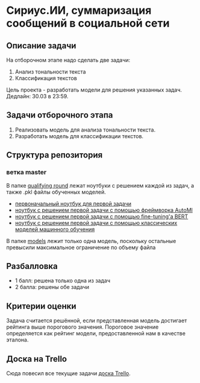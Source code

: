 # Сириус.ИИ, суммаризация сообщений в социальной сети

## Описание задачи

На отборочном этапе надо сделать две задачи:

1. Анализ тональности текста
2. Классификация текстов

Цель проекта - разработать модели для решения указанных задач. Дедлайн: 30.03 в 23:59.

## Задачи отборочного этапа

1. Реализовать модель для анализа тональности текста.
2. Разработать модель для классификации текстов.

## Структура репозитория
### ветка master
В папке [qualifying round](qualifying%20round/) лежат ноутбуки с решением каждой из задач, а также .pkl файлы обученных
моделей.

- [первоначальный ноутбук для первой задачи](qualifying%20round/task%201%20sentiment%20analysis)
- [ноутбук с решением первой задачи с помощью фреймворка AutoMl](qualifying%20round/Christian's%20automl.ipynb)
- [ноутбук с решением первой задачи с помощью fine-tuning'a BERT](qualifying%20round/fine-tuning-bert.ipynb)
- [ноутбук с решением первой задачи с помощью классических моделей машинного обучения](qualifying%20round/task%201%20with%20classic%20ml%20models.ipynb)

В папке  [models](models/) лежит только одна модель, поскольку остальные превысили максимальное ограничение по объему файла

## Разбалловка

- 1 балл: решена только одна из задач
- 2 балла: решены обе задачи

## Критерии оценки

Задача считается решённой, если представленная модель достигает рейтинга выше порогового значения. Пороговое значение
определяется как рейтинг модели, предоставленной нам в качестве эталона.

## Доска на Trello

Сюда повесил все текущие
задачи [доска Trello](https://trello.com/invite/b/Tj4UTgxe/ATTI4bf554828173b4f5e85f6f93a7227bdfE7F32DD7/сириус-ии).
